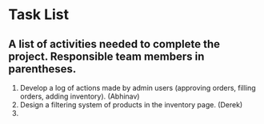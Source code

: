 # Task List
## A list of activities needed to complete the project. Responsible team members in parentheses.
1. Develop a log of actions made by admin users (approving orders, filling orders, adding inventory). (Abhinav)
2. Design a filtering system of products in the inventory page. (Derek)
3. 

